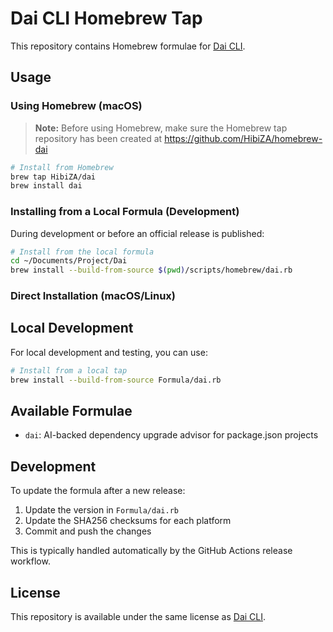 # Dai CLI Homebrew Tap

This repository contains Homebrew formulae for [Dai CLI](https://github.com/HibiZA/dai).

## Usage

### Using Homebrew (macOS)

> **Note:** Before using Homebrew, make sure the Homebrew tap repository has been created at https://github.com/HibiZA/homebrew-dai

```bash
# Install from Homebrew
brew tap HibiZA/dai
brew install dai
```

### Installing from a Local Formula (Development)

During development or before an official release is published:

```bash
# Install from the local formula
cd ~/Documents/Project/Dai
brew install --build-from-source $(pwd)/scripts/homebrew/dai.rb
```

### Direct Installation (macOS/Linux)

## Local Development

For local development and testing, you can use:

```bash
# Install from a local tap
brew install --build-from-source Formula/dai.rb
```

## Available Formulae

- `dai`: AI-backed dependency upgrade advisor for package.json projects

## Development

To update the formula after a new release:

1. Update the version in `Formula/dai.rb`
2. Update the SHA256 checksums for each platform
3. Commit and push the changes

This is typically handled automatically by the GitHub Actions release workflow.

## License

This repository is available under the same license as [Dai CLI](https://github.com/HibiZA/dai).